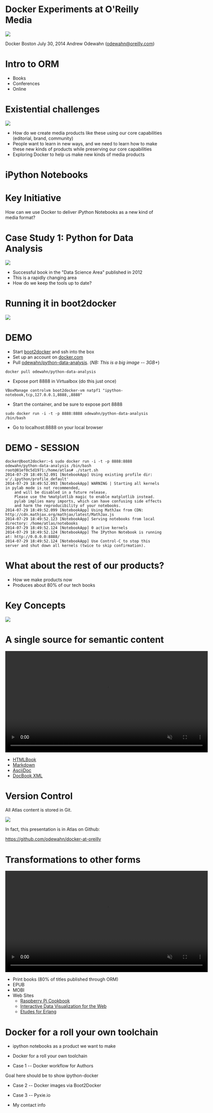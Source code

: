 # Docker Experiments at O'Reilly Media

<img src="images/docker-at-orm-cover.png"/>

Docker Boston
July 30, 2014
Andrew Odewahn (odewahn@oreilly.com)

# Intro to ORM

* Books
* Conferences
* Online

#  Existential challenges

<img src="images/new-learning-tools.png"/>

* How do we create media products like these using our core capabilities (editorial, brand, community)
* People want to learn in new ways, and we need to learn how to make these new kinds of products while preserving our core capabilities
* Exploring Docker to help us make new kinds of media products

# iPython Notebooks

# Key Initiative

How can we use Docker to deliver iPython Notebooks as a new kind of media format?

# Case Study 1: Python for Data Analysis

<img src="images/python-data-analysis.jpg"/>

* Successful book in the "Data Science Area" published in 2012
* This is a rapidly changing area
* How do we keep the tools up to date?

# Running it in boot2docker

<img src="images/python-data-analysis-ipynb.png"/>

# DEMO

* Start [boot2docker](https://github.com/boot2docker/boot2docker) and ssh into the box
* Set up an account on [docker.com](https://hub.docker.com/)
* Pull [odewahn/python-data-analysis](https://registry.hub.docker.com/u/odewahn/python-data-analysis/).  (*NB: This is a big image -- 3GB+*)

```
docker pull odewahn/python-data-analysis
```

* Expose port 8888 in Virtualbox (do this just once)

```
VBoxManage controlvm boot2docker-vm natpf1 "ipython-notebook,tcp,127.0.0.1,8888,,8888"
```

* Start the container, and be sure to expose port 8888

```
sudo docker run -i -t -p 8888:8888 odewahn/python-data-analysis /bin/bash
```

* Go to localhost:8888 on your local browser

# DEMO - SESSION

```
docker@boot2docker:~$ sudo docker run -i -t -p 8888:8888 odewahn/python-data-analysis /bin/bash
root@81ef0c5d1971:/home/atlas# ./start.sh 
2014-07-29 18:49:52.091 [NotebookApp] Using existing profile dir: u'/.ipython/profile_default'
2014-07-29 18:49:52.093 [NotebookApp] WARNING | Starting all kernels in pylab mode is not recommended,
    and will be disabled in a future release.
    Please use the %matplotlib magic to enable matplotlib instead.
    pylab implies many imports, which can have confusing side effects
    and harm the reproducibility of your notebooks.
2014-07-29 18:49:52.099 [NotebookApp] Using MathJax from CDN: http://cdn.mathjax.org/mathjax/latest/MathJax.js
2014-07-29 18:49:52.123 [NotebookApp] Serving notebooks from local directory: /home/atlas/notebooks
2014-07-29 18:49:52.124 [NotebookApp] 0 active kernels 
2014-07-29 18:49:52.124 [NotebookApp] The IPython Notebook is running at: http://0.0.0.0:8888/
2014-07-29 18:49:52.124 [NotebookApp] Use Control-C to stop this server and shut down all kernels (twice to skip confirmation).
```

# What about the rest of our products?

* How we make products now
* Produces about 80% of our tech books

# Key Concepts

<img src="images/atlas-key-ideas.png">

# A single source for semantic content

<video autoplay="true" loop="true" muted="true" width="640"><source src="https://s3.amazonaws.com/orm-atlas-media/introducingatlas/visual_editor.webm" type="video/webm"> <source src="https://s3.amazonaws.com/orm-atlas-media/introducingatlas/visual_editor.mp4" type="video/mp4"> Your browser does not support the video tag.</video>
	
	
* [HTMLBook](https://github.com/oreillymedia/htmlbook)
* [Markdown](http://daringfireball.net/projects/markdown/)
* [AsciiDoc](http://www.methods.co.nz/asciidoc/)
* [DocBook XML](http://www.docbook.org/)

# Version Control

All Atlas content is stored in Git.  

<img src="images/atlas-github.png">

In fact, this presentation is in Atlas on Github:

https://github.com/odewahn/docker-at-oreilly

	
# Transformations to other forms

<video autoplay="true" loop="true" muted="true" width="640"><source src="https://s3.amazonaws.com/orm-atlas-media/introducingatlas/make_a_book.webm" type="video/webm"> <source src="https://s3.amazonaws.com/orm-atlas-media/introducingatlas/make_a_book.mp4" type="video/mp4"> Your browser does not support the video tag.</video>
	
* Print books (80% of titles published through ORM)
* EPUB
* MOBI
* Web Sites
  * [Raspberry Pi Cookbook](http://razzpisampler.oreilly.com/)
  * [Interactive Data Visualization for the Web](http://chimera.labs.oreilly.com/books/1230000000345)
  * [Etudes for Erlang](http://chimera.labs.oreilly.com/books/1234000000726)


# Docker for a roll your own toolchain

* ipython notebooks as a product we want to make



* Docker for a roll your own toolchain


* Case 1 -- Docker workflow for Authors

Goal here should be to show ipython-docker

* Case 2 -- Docker images via Boot2Docker

* Case 3 -- Pyxie.io



* My contact info